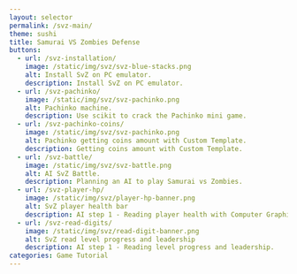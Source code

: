 ```yaml
---
layout: selector
permalink: /svz-main/
theme: sushi
title: Samurai VS Zombies Defense
buttons:
  - url: /svz-installation/
    image: /static/img/svz/svz-blue-stacks.png
    alt: Install SvZ on PC emulator.
    description: Install SvZ on PC emulator.
  - url: /svz-pachinko/
    image: /static/img/svz/svz-pachinko.png
    alt: Pachinko machine.
    description: Use scikit to crack the Pachinko mini game.
  - url: /svz-pachinko-coins/
    image: /static/img/svz/svz-pachinko.png
    alt: Pachinko getting coins amount with Custom Template.
    description: Getting coins amount with Custom Template.
  - url: /svz-battle/
    image: /static/img/svz/svz-battle.png
    alt: AI SvZ Battle.
    description: Planning an AI to play Samurai vs Zombies.
  - url: /svz-player-hp/
    image: /static/img/svz/player-hp-banner.png
    alt: SvZ player health bar
    description: AI step 1 - Reading player health with Computer Graphics.
  - url: /svz-read-digits/
    image: /static/img/svz/read-digit-banner.png
    alt: SvZ read level progress and leadership
    description: AI step 1 - Reading level progress and leadership.
categories: Game Tutorial
---
```

